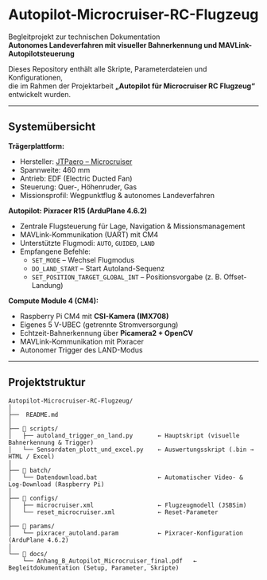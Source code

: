 #  Autopilot-Microcruiser-RC-Flugzeug

Begleitprojekt zur technischen Dokumentation  
**Autonomes Landeverfahren mit visueller Bahnerkennung und MAVLink-Autopilotsteuerung**

Dieses Repository enthält alle Skripte, Parameterdateien und Konfigurationen,  
die im Rahmen der Projektarbeit **„Autopilot für Microcruiser RC Flugzeug“** entwickelt wurden.

---

##  Systemübersicht

**Trägerplattform:**  
- Hersteller: [JTPaero – Microcruiser](https://aerojtp.com/s/aero-jtp/:Micro_Cruisers)  
- Spannweite: 460 mm  
- Antrieb: EDF (Electric Ducted Fan)  
- Steuerung: Quer-, Höhenruder, Gas  
- Missionsprofil: Wegpunktflug & autonomes Landeverfahren  

**Autopilot: Pixracer R15 (ArduPlane 4.6.2)**  
- Zentrale Flugsteuerung für Lage, Navigation & Missionsmanagement  
- MAVLink-Kommunikation (UART) mit CM4  
- Unterstützte Flugmodi: `AUTO`, `GUIDED`, `LAND`  
- Empfangene Befehle:
  - `SET_MODE` – Wechsel Flugmodus  
  - `DO_LAND_START` – Start Autoland-Sequenz  
  - `SET_POSITION_TARGET_GLOBAL_INT` – Positionsvorgabe (z. B. Offset-Landung)  

**Compute Module 4 (CM4):**  
- Raspberry Pi CM4 mit **CSI-Kamera (IMX708)**  
- Eigenes 5 V-UBEC (getrennte Stromversorgung)  
- Echtzeit-Bahnerkennung über **Picamera2 + OpenCV**  
- MAVLink-Kommunikation mit Pixracer  
- Autonomer Trigger des LAND-Modus  

---

##  Projektstruktur

```text
Autopilot-Microcruiser-RC-Flugzeug/
│
├──  README.md
│
├── 📂 scripts/
│   ├── autoland_trigger_on_land.py       ← Hauptskript (visuelle Bahnerkennung & Trigger)
│   └── Sensordaten_plott_und_excel.py    ← Auswertungsskript (.bin → HTML / Excel)
│
├── 📂 batch/
│   └── Datendownload.bat                 ← Automatischer Video- & Log-Download (Raspberry Pi)
│
├── 📂 configs/
│   ├── microcruiser.xml                  ← Flugzeugmodell (JSBSim)
│   └── reset_microcruiser.xml            ← Reset-Parameter
│
├── 📂 params/
│   └── pixracer_autoland.param           ← Pixracer-Konfiguration (ArduPlane 4.6.2)
│
└── 📂 docs/
    └── Anhang_B_Autopilot_Microcruiser_final.pdf   ← Begleitdokumentation (Setup, Parameter, Skripte)
